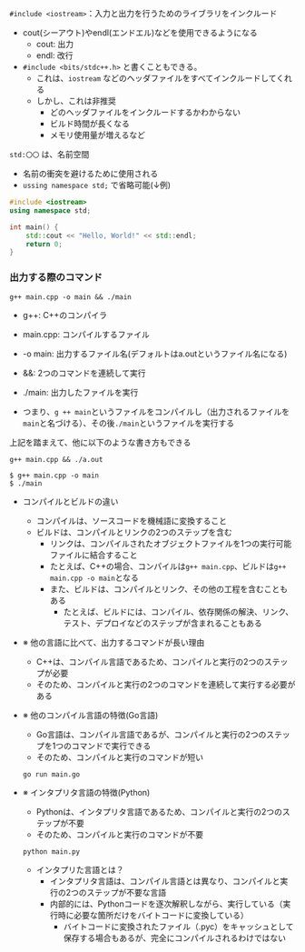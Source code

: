 `#include <iostream>`：入力と出力を行うためのライブラリをインクルード
 - cout(シーアウト)やendl(エンドエル)などを使用できるようになる
    - cout: 出力
    - endl: 改行
 - `#include <bits/stdc++.h>` と書くこともできる。
    - これは、`iostream` などのヘッダファイルをすべてインクルードしてくれる
    - しかし、これは非推奨
        - どのヘッダファイルをインクルードするかわからない
        - ビルド時間が長くなる
        - メモリ使用量が増えるなど

`std:〇〇` は、名前空間
 - 名前の衝突を避けるために使用される
 - `ussing namespace std;` で省略可能(↓例)

```cpp
#include <iostream>
using namespace std;

int main() {
    std::cout << "Hello, World!" << std::endl;
    return 0;
}
```

### 出力する際のコマンド
`g++ main.cpp -o main && ./main`
- g++: C++のコンパイラ
- main.cpp: コンパイルするファイル
- -o main: 出力するファイル名(デフォルトはa.outというファイル名になる)
- &&: 2つのコマンドを連続して実行
- ./main: 出力したファイルを実行

- つまり、`g ++ main`というファイルをコンパイルし（出力されるファイルを`main`と名づける）、その後`./main`というファイルを実行する

上記を踏まえて、他に以下のような書き方もできる
```shell
g++ main.cpp && ./a.out
```
```shell
$ g++ main.cpp -o main 
$ ./main
```

- コンパイルとビルドの違い
    - コンパイルは、ソースコードを機械語に変換すること
    - ビルドは、コンパイルとリンクの2つのステップを含む
        - リンクは、コンパイルされたオブジェクトファイルを1つの実行可能ファイルに結合すること
        - たとえば、C++の場合、コンパイルは`g++ main.cpp`、ビルドは`g++ main.cpp -o main`となる
        - また、ビルドは、コンパイルとリンク、その他の工程を含むこともある
            - たとえば、ビルドには、コンパイル、依存関係の解決、リンク、テスト、デプロイなどのステップが含まれることもある

- ※ 他の言語に比べて、出力するコマンドが長い理由
    - C++は、コンパイル言語であるため、コンパイルと実行の2つのステップが必要
    - そのため、コンパイルと実行の2つのコマンドを連続して実行する必要がある

- ※ 他のコンパイル言語の特徴(Go言語)
    - Go言語は、コンパイル言語であるが、コンパイルと実行の2つのステップを1つのコマンドで実行できる
    - そのため、コンパイルと実行のコマンドが短い
    ```shell
    go run main.go
    ```

- ※ インタプリタ言語の特徴(Python)
    - Pythonは、インタプリタ言語であるため、コンパイルと実行の2つのステップが不要
    - そのため、コンパイルと実行のコマンドが不要
    ```shell
    python main.py
    ```
    - インタプリた言語とは？
        - インタプリタ言語は、コンパイル言語とは異なり、コンパイルと実行の2つのステップが不要な言語
        - 内部的には、Pythonコードを逐次解釈しながら、実行している（実行時に必要な箇所だけをバイトコードに変換している）
            - バイトコードに変換されたファイル（.pyc）をキャッシュとして保存する場合もあるが、完全にコンパイルされるわけではない
    
